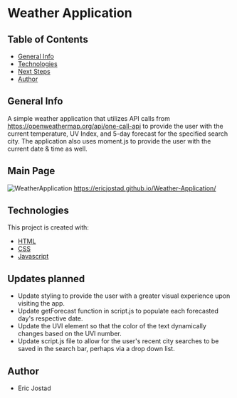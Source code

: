 # Weather Application

## Table of Contents
- [General Info](#general-info)
- [Technologies](#technologies)
- [Next Steps](#next-Steps)
- [Author](#author)

## General Info
A simple weather application that utilizes API calls from https://openweathermap.org/api/one-call-api to provide the user with the current temperature, 
UV Index, and 5-day forecast for the specified search city. The application also uses moment.js to provide the user with the current date & time as well. 

## Main Page
![WeatherApplication](https://user-images.githubusercontent.com/71619046/104807258-88fc2600-5792-11eb-90d5-10b4ad538474.png)
https://ericjostad.github.io/Weather-Application/


## Technologies
This project is created with:
- [HTML](https://html.com/)
- [CSS](https://www.w3.org/Style/CSS/Overview.en.html)
- [Javascript](https://www.javascript.com/)

## Updates planned
- Update styling to provide the user with a greater visual experience upon visiting the app.
- Update getForecast function in script.js to populate each forecasted day's respective date. 
- Update the UVI element so that the color of the text dynamically changes based on the UVI number. 
- Update script.js file to allow for the user's recent city searches to be saved in the search bar, perhaps via a drop down list.

## Author
- Eric Jostad